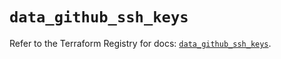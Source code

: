 # `data_github_ssh_keys`

Refer to the Terraform Registry for docs: [`data_github_ssh_keys`](https://registry.terraform.io/providers/integrations/github/6.7.3/docs/data-sources/ssh_keys).
